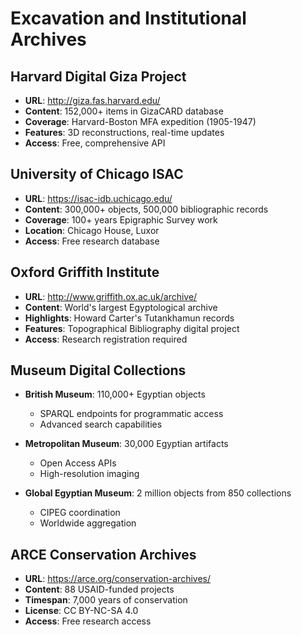# Excavation and Institutional Archives

## Harvard Digital Giza Project
- **URL**: http://giza.fas.harvard.edu/
- **Content**: 152,000+ items in GizaCARD database
- **Coverage**: Harvard-Boston MFA expedition (1905-1947)
- **Features**: 3D reconstructions, real-time updates
- **Access**: Free, comprehensive API

## University of Chicago ISAC
- **URL**: https://isac-idb.uchicago.edu/
- **Content**: 300,000+ objects, 500,000 bibliographic records
- **Coverage**: 100+ years Epigraphic Survey work
- **Location**: Chicago House, Luxor
- **Access**: Free research database

## Oxford Griffith Institute
- **URL**: http://www.griffith.ox.ac.uk/archive/
- **Content**: World's largest Egyptological archive
- **Highlights**: Howard Carter's Tutankhamun records
- **Features**: Topographical Bibliography digital project
- **Access**: Research registration required

## Museum Digital Collections
- **British Museum**: 110,000+ Egyptian objects
  - SPARQL endpoints for programmatic access
  - Advanced search capabilities

- **Metropolitan Museum**: 30,000 Egyptian artifacts
  - Open Access APIs
  - High-resolution imaging

- **Global Egyptian Museum**: 2 million objects from 850 collections
  - CIPEG coordination
  - Worldwide aggregation

## ARCE Conservation Archives
- **URL**: https://arce.org/conservation-archives/
- **Content**: 88 USAID-funded projects
- **Timespan**: 7,000 years of conservation
- **License**: CC BY-NC-SA 4.0
- **Access**: Free research access
